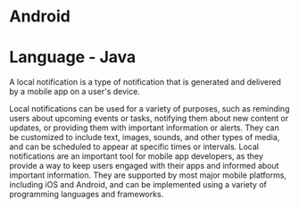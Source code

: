# Android
# Language - Java

A local notification is a type of notification that is generated and delivered by a mobile app on a user's device.

Local notifications can be used for a variety of purposes, such as reminding users about upcoming events or tasks, notifying them about new content or updates, or providing them with important information or alerts. They can be customized to include text, images, sounds, and other types of media, and can be scheduled to appear at specific times or intervals.
Local notifications are an important tool for mobile app developers, as they provide a way to keep users engaged with their apps and informed about important information. They are supported by most major mobile platforms, including iOS and Android, and can be implemented using a variety of programming languages and frameworks.

